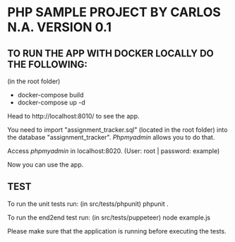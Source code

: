 # PHP SAMPLE PROJECT BY CARLOS N.A. VERSION 0.1


## TO RUN THE APP WITH DOCKER LOCALLY DO THE FOLLOWING:

(in the root folder)
- docker-compose build
- docker-compose up -d 

Head to http://localhost:8010/ to see the app.

You need to import "assignment_tracker.sql" (located in the root folder) into the database "assignment_tracker".
*Phpmyadmin* allows you to do that.

Access *phpmyadmin* in localhost:8020. (User: root | password: example)

Now you can use the app.

## TEST

To run the unit tests run: (in src/tests/phpunit) phpunit .

To run the end2end test run: (in src/tests/puppeteer) node example.js 

Please make sure that the application is running before executing the tests.
